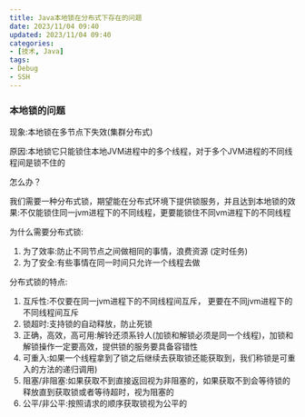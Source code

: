```yaml
---
title: Java本地锁在分布式下存在的问题
date: 2023/11/04 09:40
updated: 2023/11/04 09:40
categories:
- [技术, Java]
tags:
- Debug
- SSH
---
```




### 本地锁的问题

 现象:本地锁在多节点下失效(集群分布式) 

 原因:本地锁它只能锁住本地JVM进程中的多个线程，对于多个JVM进程的不同线程间是锁不住的 

怎么办？ 

我们需要一种分布式锁，期望能在分布式环境下提供锁服务，并且达到本地锁的效果:不仅能锁住同一jvm进程下的不同线程，更要能锁住不同vm进程下的不同线程 

为什么需要分布式锁: 

1. 为了效率:防止不同节点之间做相同的事情，浪费资源 (定时任务) 
2. 为了安全:有些事情在同一时间只允许一个线程去做 

分布式锁的特点: 

1. 互斥性:不仅要在同一jvm进程下的不同线程间互斥， 更要在不同jvm进程下的不同线程间互斥 
2. 锁超时:支持锁的自动释放，防止死锁 
3. 正确，高效，高可用:解铃还须系铃人(加锁和解锁必须是同一个线程)，加锁和解锁操作一定要高效，提供锁的服务要具备容错性 
4. 可重入:如果一个线程拿到了锁之后继续去获取锁还能获取到，我们称锁是可重入的方法的递归调用) 
5. 阻塞/非阻塞:如果获取不到直接返回视为非阻塞的，如果获取不到会等待锁的释放直到获取锁或者等待超时，视为阻塞的
6. 公平/非公平:按照请求的顺序获取锁视为公平的 